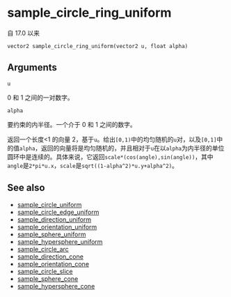# sample_circle_ring_uniform

自 17.0 以来

`vector2 sample_circle_ring_uniform(vector2 u, float alpha)`

## Arguments

`u`

0 和 1 之间的一对数字。

`alpha`

要约束的内半径。一个介于 0 和 1 之间的数字。

返回一个长度<1 的向量 2，基于`u`。给出`[0,1)`中的均匀随机的`u`对，以及`[0,1]`中的值`alpha`，返回的向量将是均匀随机的，并且相对于`u`在以`alpha`为内半径的单位圆环中是连续的。具体来说，它返回`scale*(cos(angle),sin(angle))`，其中`angle`是`2*pi*u.x`，`scale`是`sqrt((1-alpha^2)*u.y+alpha^2)`。

## See also

- [sample_circle_uniform](sample_circle_uniform.html)
- [sample_circle_edge_uniform](sample_circle_edge_uniform.html)
- [sample_direction_uniform](sample_direction_uniform.html)
- [sample_orientation_uniform](sample_orientation_uniform.html)
- [sample_sphere_uniform](sample_sphere_uniform.html)
- [sample_hypersphere_uniform](sample_hypersphere_uniform.html)
- [sample_circle_arc](sample_circle_arc.html)
- [sample_direction_cone](sample_direction_cone.html)
- [sample_orientation_cone](sample_orientation_cone.html)
- [sample_circle_slice](sample_circle_slice.html)
- [sample_sphere_cone](sample_sphere_cone.html)
- [sample_hypersphere_cone](sample_hypersphere_cone.html)
